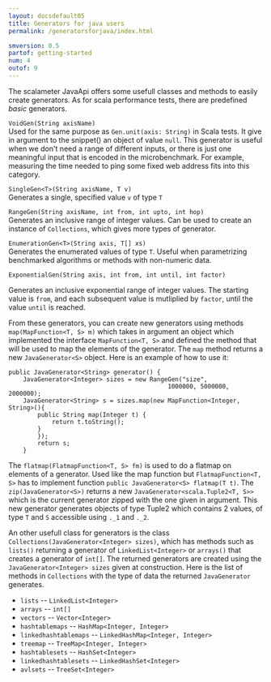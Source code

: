 ```yaml
---
layout: docsdefault05
title: Generators for java users
permalink: /generatorsforjava/index.html

smversion: 0.5
partof: getting-started
num: 4
outof: 9
---
```



The scalameter JavaApi offers some usefull classes and methods to easily create generators.
As for scala performance tests, there are predefined *basic* generators.

`VoidGen(String axisName)`
<br/>
Used for the same purpose as `Gen.unit(axis: String)` in Scala tests. It give in argument to the snippet() an object of value `null`.
This generator is useful when we don't need a range of different inputs,
or there is just one meaningful input that is encoded in the microbenchmark.
For example, measuring the time needed to ping some fixed web address fits
into this category.

`SingleGen<T>(String axisName, T v)`
<br/>
Generates a single, specified value `v` of type `T`

`RangeGen(String axisName, int from, int upto, int hop)`
<br/>
Generates an inclusive range of integer values.
Can be used to create an instance of `Collections`, which gives more types of generator.

`EnumerationGen<T>(String axis, T[] xs)`
<br/>
Generates the enumerated values of type `T`.
Useful when parametrizing benchmarked algorithms or methods with
non-numeric data.

`ExponentialGen(String axis, int from, int until, int factor)`
<br/>

Generates an inclusive exponential range of integer values.
The starting value is `from`, and each subsequent value is mutliplied
by `factor`, until the value `until` is reached.

From these generators, you can create new generators using methods `map(MapFunction<T, S> m)` which takes in argument an object which implemented the interface `MapFunction<T, S>` and defined the method that will be used to map the elements of the generator. The `map` method returns a new `JavaGenerator<S>` object.
Here is an example of how to use it:

    public JavaGenerator<String> generator() {
        JavaGenerator<Integer> sizes = new RangeGen("size", 
                                                1000000, 5000000, 2000000);
        JavaGenerator<String> s = sizes.map(new MapFunction<Integer, String>(){
            public String map(Integer t) {
                return t.toString();
            }
            });
            return s;
        }


The `flatmap(FlatmapFunction<T, S> fm)` is used to do a flatmap on elements of a generator. Used like the map function but `FlatmapFunction<T, S>` has to implement function `public JavaGenerator<S> flatmap(T t)`.
The `zip(JavaGenerator<S>)` returns a new `JavaGenerator<scala.Tuple2<T, S>>` which is the current generator zipped with the one given in argument. This new generator generates objects of type Tuple2 which contains 2 values, of type `T` and `S` accessible using `._1` and `._2`.

An other usefull class for generators is the class `Collections(JavaGenerator<Integer> sizes)`, which has methods such as `lists()` returning a generator of `LinkedList<Integer>` or `arrays()` that creates a generator of `int[]`. The returned generators are created using the `JavaGenerator<Integer> sizes` given at construction.
Here is the list of methods in `Collections` with the type of data the returned `JavaGenerator` generates.

- `lists` -- `LinkedList<Integer>`
- `arrays` -- `int[]`
- `vectors` -- `Vector<Integer>`
- `hashtablemaps` -- `HashMap<Integer, Integer>`
- `linkedhashtablemaps` -- `LinkedHashMap<Integer, Integer>`
- `treemap` -- `TreeMap<Integer, Integer>`
- `hashtablesets` -- `HashSet<Integer>`
- `linkedhashtablesets` -- `LinkedHashSet<Integer>`
- `avlsets` -- `TreeSet<Integer>`

















